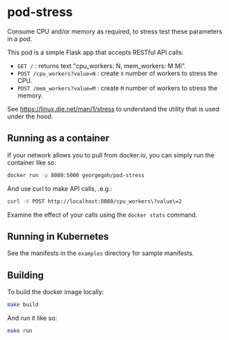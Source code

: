 pod-stress
==========

Consume CPU and/or memory as required, to stress test these parameters in a pod.

This pod is a simple Flask app that accepts RESTful API calls:
* `GET /` : returns text "cpu_workers: N, mem_workers: M Mi".
* `POST /cpu_workers?value=N` : create `X` number of workers to stress the CPU.
* `POST /mem_workers?value=M` : create `M` number of workers to stress the memory.

See https://linux.die.net/man/1/stress to understand the utility that is used under the hood.

Running as a container
----------------------

If your network allows you to pull from docker.io, you can simply run the container like so:

```bash
docker run -p 8080:5000 georgegoh/pod-stress
```

And use curl to make API calls, .e.g.:

```bash
curl -X POST http://localhost:8080/cpu_workers\?value\=2
```

Examine the effect of your calls using the `docker stats` command.

Running in Kubernetes
---------------------

See the manifests in the `examples` directory for sample manifests.

Building
--------

To build the docker image locally:

```bash
make build
```

And run it like so:

```bash
make run
```
